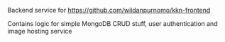 Backend service for https://github.com/wildanpurnomo/kkn-frontend

Contains logic for simple MongoDB CRUD stuff, user authentication and image hosting service
